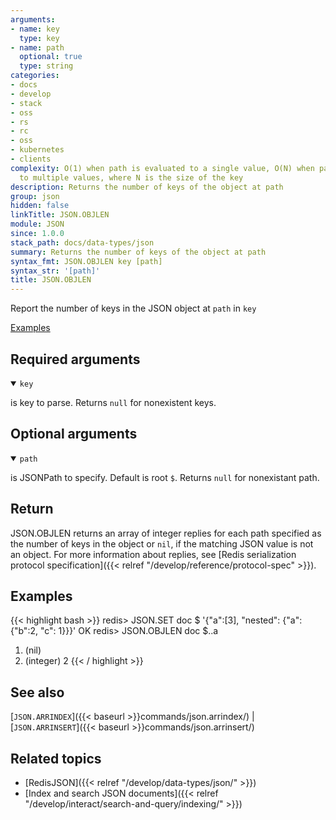 ```yaml
---
arguments:
- name: key
  type: key
- name: path
  optional: true
  type: string
categories:
- docs
- develop
- stack
- oss
- rs
- rc
- oss
- kubernetes
- clients
complexity: O(1) when path is evaluated to a single value, O(N) when path is evaluated
  to multiple values, where N is the size of the key
description: Returns the number of keys of the object at path
group: json
hidden: false
linkTitle: JSON.OBJLEN
module: JSON
since: 1.0.0
stack_path: docs/data-types/json
summary: Returns the number of keys of the object at path
syntax_fmt: JSON.OBJLEN key [path]
syntax_str: '[path]'
title: JSON.OBJLEN
---
```

Report the number of keys in the JSON object at `path` in `key`

[Examples](#examples)

## Required arguments

<details open><summary><code>key</code></summary> 

is key to parse. Returns `null` for nonexistent keys.
</details>

## Optional arguments

<details open><summary><code>path</code></summary> 

is JSONPath to specify. Default is root `$`. Returns `null` for nonexistant path.

</details>

## Return

JSON.OBJLEN returns an array of integer replies for each path specified as the number of keys in the object or `nil`, if the matching JSON value is not an object.
For more information about replies, see [Redis serialization protocol specification]({{< relref "/develop/reference/protocol-spec" >}}).

## Examples

{{< highlight bash >}}
redis> JSON.SET doc $ '{"a":[3], "nested": {"a": {"b":2, "c": 1}}}'
OK
redis> JSON.OBJLEN doc $..a
1) (nil)
2) (integer) 2
{{< / highlight >}}

## See also

[`JSON.ARRINDEX`]({{< baseurl >}}commands/json.arrindex/) | [`JSON.ARRINSERT`]({{< baseurl >}}commands/json.arrinsert/) 

## Related topics

* [RedisJSON]({{< relref "/develop/data-types/json/" >}})
* [Index and search JSON documents]({{< relref "/develop/interact/search-and-query/indexing/" >}})
